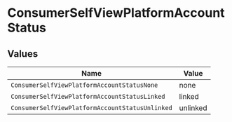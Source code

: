 # ConsumerSelfViewPlatformAccountStatus


## Values

| Name                                            | Value                                           |
| ----------------------------------------------- | ----------------------------------------------- |
| `ConsumerSelfViewPlatformAccountStatusNone`     | none                                            |
| `ConsumerSelfViewPlatformAccountStatusLinked`   | linked                                          |
| `ConsumerSelfViewPlatformAccountStatusUnlinked` | unlinked                                        |